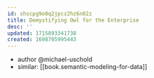 ```yaml
---
id: shscpg9o0q2jpcz2hz6n02z
title: Demystifying Owl for the Enterprise
desc: ''
updated: 1715893341738
created: 1698705995443
---
```


- author @michael-uschold
- similar: [[book.semantic-modeling-for-data]]